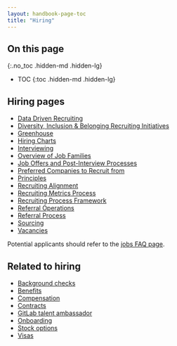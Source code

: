 ```yaml
---
layout: handbook-page-toc
title: "Hiring"
---
```


## On this page
{:.no_toc .hidden-md .hidden-lg}

- TOC
{:toc .hidden-md .hidden-lg}

## Hiring pages

- [Data Driven Recruiting](/handbook/hiring/data-driven-recruiting)
- [Diversity, Inclusion & Belonging  Recruiting Initiatives](/handbook/hiring/d-&-i-recruiting-initiatives)
- [Greenhouse](/handbook/hiring/greenhouse/)
- [Hiring Charts](/handbook/hiring/charts/)
- [Interviewing](/handbook/hiring/interviewing/)
- [Overview of Job Families](/handbook/hiring/overview-job-families/)
- [Job Offers and Post-Interview Processes](/handbook/hiring/offers/)
- [Preferred Companies to Recruit from](/handbook/hiring/preferred-companies/)
- [Principles](/handbook/hiring/principles/)
- [Recruiting Alignment](/handbook/hiring/recruiting-alignment/)
- [Recruiting Metrics Process](/handbook/hiring/metrics/)
- [Recruiting Process Framework](/handbook/hiring/recruiting-framework/)
- [Referral Operations](/handbook/hiring/referral-operations/)
- [Referral Process](/handbook/hiring/referral-process/)
- [Sourcing](/handbook/hiring/sourcing/)
- [Vacancies](/handbook/hiring/vacancies/)

Potential applicants should refer to the [jobs FAQ page](/jobs/faq/).

## Related to hiring

- [Background checks](/handbook/people-group/people-policy-directory/#background-checks)
- [Benefits](/handbook/total-rewards/benefits/)
- [Compensation](/handbook/total-rewards/compensation/)
- [Contracts](/handbook/contracts)
- [GitLab talent ambassador](/handbook/hiring/gitlab-ambassadors/)
- [Onboarding](/handbook/people-group/general-onboarding)
- [Stock options](/handbook/stock-options)
- [Visas](/handbook/people-group/visas/)
